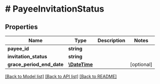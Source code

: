 # # PayeeInvitationStatus

## Properties

Name | Type | Description | Notes
------------ | ------------- | ------------- | -------------
**payee_id** | **string** |  | 
**invitation_status** | **string** |  | 
**grace_period_end_date** | [**\DateTime**](\DateTime.md) |  | [optional] 

[[Back to Model list]](../../README.md#documentation-for-models) [[Back to API list]](../../README.md#documentation-for-api-endpoints) [[Back to README]](../../README.md)


